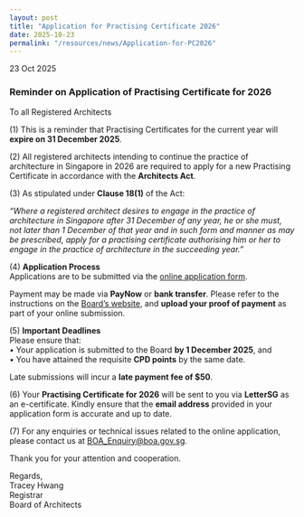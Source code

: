 ```yaml
---
layout: post
title: "Application for Practising Certificate 2026"
date: 2025-10-23
permalink: "/resources/news/Application-for-PC2026"
---
```

23 Oct 2025

### **Reminder on Application of Practising Certificate for 2026**

To all Registered Architects <br/>

(1) This is a reminder that Practising Certificates for the current year will **expire on 31 December 2025**. <br/>

(2) All registered architects intending to continue the practice of architecture in Singapore in 2026 are required to apply for a new Practising Certificate in accordance with the **Architects Act**. <br/>

(3) As stipulated under **Clause 18(1)** of the Act: <br/>

_“Where a registered architect desires to engage in the practice of architecture in Singapore after 31 December of any year, he or she must, not later than 1 December of that year and in such form and manner as may be prescribed, apply for a practising certificate authorising him or her to engage in the practice of architecture in the succeeding year.”_ <br/>

(4) **Application Process** <br/>
Applications are to be submitted via the [online application form]( https://go.gov.sg/boa-application-for-pc-2026). <br/>

Payment may be made via **PayNow** or **bank transfer**. Please refer to the instructions on the [Board’s website]( https://www.boa.gov.sg/files/Instructions_PayNow_Internet_Banking.pdf), and **upload your proof of payment** as part of your online submission. <br/>

(5) **Important Deadlines** <br/>
Please ensure that: <br/>
•	Your application is submitted to the Board **by 1 December 2025**, and <br/>
•	You have attained the requisite **CPD points** by the same date. <br/>

Late submissions will incur a **late payment fee of $50**. <br/>

(6) Your **Practising Certificate for 2026** will be sent to you via **LetterSG** as an e-certificate. Kindly ensure that the **email address** provided in your application form is accurate and up to date. <br/>

(7) For any enquiries or technical issues related to the online application, please contact us at BOA_Enquiry@boa.gov.sg. <br/>

Thank you for your attention and cooperation.

Regards, <br/>
Tracey Hwang <br/>
Registrar <br/>
Board of Architects
